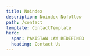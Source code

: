```yaml
---
title: Noindex
description: Noindex Nofollow
path: /contact
template: ContactTemplate
hero:
  span: PAKISTAN LAW REDEFINED
  heading: Contact Us
---
```


